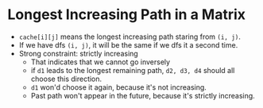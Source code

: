 # Longest Increasing Path in a Matrix

* `cache[i][j]` means the longest increasing path staring
  from `(i, j)`.
* If we have dfs `(i, j)`, it will be the same if we dfs
  it a second time.
* Strong constraint: strictly increasing
  * That indicates that we cannot go inversely
  * if `d1` leads to the longest remaining path,
    `d2, d3, d4` should all choose this direction.
  * `d1` won'd choose it again, because it's not increasing.
  * Past path won't appear in the future, because it's
    strictly increasing.
